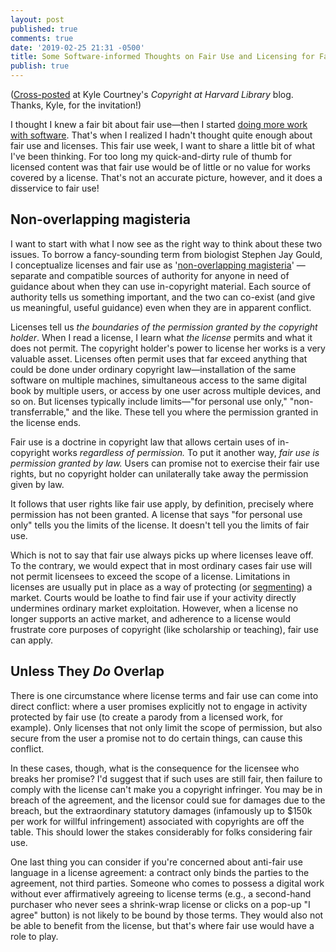 ```yaml
---
layout: post
published: true
comments: true
date: '2019-02-25 21:31 -0500'
title: Some Software-informed Thoughts on Fair Use and Licensing for Fair Use Week
publish: true
---
```

([Cross-posted](https://blogs.harvard.edu/copyrightosc/2019/02/26/fair-use-week-2019-day-two-with-guest-expert-brandon-butler/) at Kyle Courtney's *Copyright at Harvard Library* blog. Thanks, Kyle, for the invitation!)

I thought I knew a fair bit about fair use—then I started [doing more work with software](https://www.softwarepreservationnetwork.org). That's when I realized I hadn't thought quite enough about fair use and licenses. This fair use week, I want to share a little bit of what I've been thinking. For too long my quick-and-dirty rule of thumb for licensed content was that fair use would be of little or no value for works covered by a license. That's not an accurate picture, however, and it does a disservice to fair use!

## Non-overlapping magisteria 

I want to start with what I now see as the right way to think about these two issues. To borrow a fancy-sounding term from biologist Stephen Jay Gould, I conceptualize licenses and fair use as '[non-overlapping magisteria](https://en.wikipedia.org/wiki/Non-overlapping_magisteria)' — separate and compatible sources of authority for anyone in need of guidance about when they can use in-copyright material. Each source of authority tells us something important, and the two can co-exist (and give us meaningful, useful guidance) even when they are in apparent conflict. 

Licenses tell us *the boundaries of the permission granted by the copyright holder*. When I read a license, I learn what *the license* permits and what it does not permit. The copyright holder's power to license her works is a very valuable asset. Licenses often permit uses that far exceed anything that could be done under ordinary copyright law—installation of the same software on multiple machines, simultaneous access to the same digital book by multiple users, or access by one user across multiple devices, and so on. But licenses typically include limits—"for personal use only," "non-transferrable," and the like. These tell you where the permission granted in the license ends. 

Fair use is a doctrine in copyright law that allows certain uses of in-copyright works *regardless of permission.* To put it another way, *fair use is permission granted by law.* Users can promise not to exercise their fair use rights, but no copyright holder can unilaterally take away the permission given by law. 

It follows that user rights like fair use apply, by definition, precisely where permission has not been granted. A license that says "for personal use only" tells you the limits of the license. It doesn't tell you the limits of fair use.

Which is not to say that fair use always picks up where licenses leave off. To the contrary, we would expect that in most ordinary cases fair use will not permit licensees to exceed the scope of a license. Limitations in licenses are usually put in place as a way of protecting (or [segmenting](https://en.wikipedia.org/wiki/Market_segmentation)) a market. Courts would be loathe to find fair use if your activity directly undermines ordinary market exploitation. However, when a license no longer supports an active market, and adherence to a license would frustrate core purposes of copyright (like scholarship or teaching), fair use can apply.

## Unless They *Do* Overlap

There is one circumstance where license terms and fair use can come into direct conflict: where a user promises explicitly not to engage in activity protected by fair use (to create a parody from a licensed work, for example). Only licenses that not only limit the scope of permission, but also secure from the user a promise not to do certain things, can cause this conflict. 

In these cases, though, what is the consequence for the licensee who breaks her promise? I'd suggest that if such uses are still fair, then failure to comply with the license can't make you a copyright infringer. You may be in breach of the agreement, and the licensor could sue for damages due to the breach, but the extraordinary statutory damages (infamously up to $150k per work for willful infringement) associated with copyrights are off the table. This should lower the stakes considerably for folks considering fair use.

One last thing you can consider if you're concerned about anti-fair use language in a license agreement: a contract only binds the parties to the agreement, not third parties. Someone who comes to possess a digital work without ever affirmatively agreeing to license terms (e.g., a second-hand purchaser who never sees a shrink-wrap license or clicks on a pop-up "I agree" button) is not likely to be bound by those terms. They would also not be able to benefit from the license, but that's where fair use would have a role to play.
